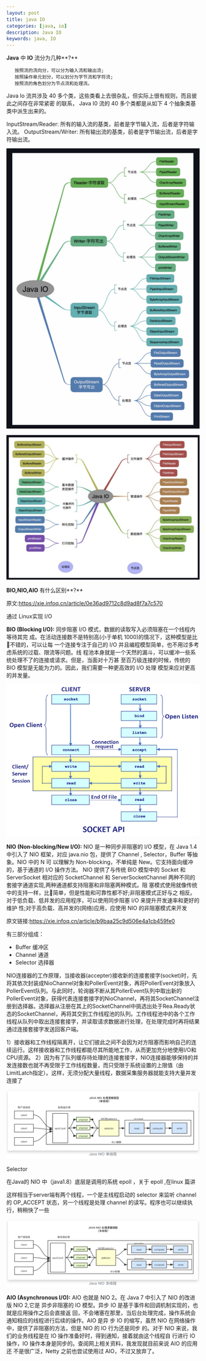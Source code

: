 ```yaml
---
layout: post
title: java IO
categories: [java, io]
description: Java IO
keywords: java, IO
---
```


**Java** 中 **IO** 流分为几种**?** 

```
   按照流的流向分，可以分为输入流和输出流;
   按照操作单元划分，可以划分为字节流和字符流;
   按照流的⻆色划分为节点流和处理流。
```

Java Io 流共涉及 40 多个类，这些类看上去很杂乱，但实际上很有规则，而且彼此之间存在非常紧密 的联系， Java I0 流的 40 多个类都是从如下 4 个抽象类基类中派生出来的。 

InputStream/Reader: 所有的输入流的基类，前者是字节输入流，后者是字符输入流。 OutputStream/Writer: 所有输出流的基类，前者是字节输出流，后者是字符输出流。 

![java-io-1](/images/posts/java-io-1.png)

![java-io-2](/images/posts/java-io-2.png)

**BIO,NIO,AIO** 有什么区别**?** 

原文:https://xie.infoq.cn/article/0e36ad9712c8d9ad8f7a7c570

通过 Linux实现 I/O

**BIO (Blocking I/O):** 同步阻塞 I/O 模式，数据的读取写入必须阻塞在一个线程内等待其完 成。在活动连接数不是特别高(小于单机 1000)的情况下，这种模型是比􏰀不错的，可以让每 一个连接专注于自己的 I/O 并且编程模型简单，也不用过多考虑系统的过载、限流等问题。线 程池本身就是一个天然的漏斗，可以缓冲一些系统处理不了的连接或请求。但是，当面对十万甚 至百万级连接的时候，传统的 BIO 模型是无能为力的。因此，我们需要一种更高效的 I/O 处理 模型来应对更高的并发量。 

![socket-BIO](/images/posts/socket-BIO.png)

**NIO (Non-blocking/New I/O):** NIO 是一种同步非阻塞的 I/O 模型，在 Java 1.4 中引入了 NIO 框架，对应 java.nio 包，提供了 Channel , Selector，Buffer 等抽象。NIO 中的 N 可 以理解为 Non-blocking，不单纯是 New。它支持面向缓冲的，基于通道的 I/O 操作方法。 NIO 提供了与传统 BIO 模型中的 Socket 和 ServerSocket 相对应的 SocketChannel 和 ServerSocketChannel 两种不同的套接字通道实现,两种通道都支持阻塞和非阻塞两种模式。阻 塞模式使用就像传统中的支持一样，比􏰀简单，但是性能和可靠性都不好;非阻塞模式正好与之 相反。对于低负载、低并发的应用程序，可以使用同步阻塞 I/O 来提升开发速率和更好的维护 性;对于高负载、高并发的(网络)应用，应使用 NIO 的非阻塞模式来开发 

原文链接:https://xie.infoq.cn/article/b9baa25c9d506e4a1cb459fe0

有三部分组成：

- Buffer 缓冲区
- Channel 通道
- Selector 选择器

NIO连接器的工作原理，当接收器(accepter)接收新的连接套接字(socket)时，先将其依次封装成NioChannel对象和PollerEvent对象，再将PollerEvent对象放入PollerEvent队列。与此同时，轮询器不断从其PollerEvent队列中取出新的PollerEvent对象，获得代表连接套接字的NioChannel，再将其SocketChannel注册到选择器。选择器从注册在其上的SocketChannel中挑选出处于Rea.Ready状态的SocketChannel，再将其交到工作线程池的队列。工作线程池中的各个工作线程从队列中取出连接套接字，并读取请求数据进行处理，在处理完成时再将结果通过连接套接字发送回客户端。

1）接收器和工作线程隔离开，让它们彼此之间不会因为对方阻塞而影响自己的连续运行。这样接收器和工作线程都能尽其所能地工作，从而更加充分地使用I/O和CPU资源。
2）因为有了队列缓存待处理的连接套接字，NIO连接器能够保持的并发连接数也就不再受限于工作线程数量，而只受限于系统设置的上限值（由LimitLatch指定）。这样，无须分配大量线程，数据采集服务器就能支持大量并发连接了

![java-nio单线程](/images/posts/java-nio单线程.png)

Selector

在Java的 NIO 中（java1.8）底层是调用的系统 epoll ，关于 epoll ,在linux 篇讲

这样相当于server端有两个线程，一个是主线程启动的 selector 来监听 channel 的 OP_ACCEPT 状态，另一个线程是处理 channel 的读写。程序也可以继续执行，稍稍快了一些

![Java-NIO-多线程](/images/posts/Java-NIO-多线程.png)





**AIO (Asynchronous I/O):** AIO 也就是 NIO 2。在 Java 7 中引入了 NIO 的改进版 NIO 2,它是 异步非阻塞的 IO 模型。异步 IO 是基于事件和回调机制实现的，也就是应用操作之后会直接返 回，不会堵塞在那里，当后台处理完成，操作系统会通知相应的线程进行后续的操作。AIO 是异 步 IO 的缩写，虽然 NIO 在网络操作中，提供了非阻塞的方法，但是 NIO 的 IO 行为还是同步 的。对于 NIO 来说，我们的业务线程是在 IO 操作准备好时，得到通知，接着就由这个线程自 行进行 IO 操作，IO 操作本身是同步的。查阅网上相关资料，我发现就目前来说 AIO 的应用还 不是很广泛，Netty 之前也尝试使用过 AIO，不过又放弃了。 

